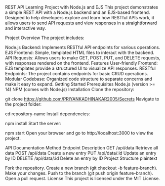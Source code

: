 REST API Learning Project with Node.js and EJS This project demonstrates a simple REST API with a Node.js backend and an EJS-based frontend. Designed to help developers explore and learn how RESTful APIs work, it allows users to send API requests and view responses in a straightforward and interactive way.

Project Overview The project includes:

Node.js Backend: Implements RESTful API endpoints for various operations. EJS Frontend: Simple, templated HTML files to interact with the backend. API Requests: Allows users to make GET, POST, PUT, and DELETE requests, with responses rendered on the frontend. Features User-friendly Frontend: EJS templates provide a structured UI to visualize API responses. RESTful Endpoints: The project contains endpoints for basic CRUD operations. Modular Codebase: Organized code structure to separate concerns and make it easy to expand. Getting Started Prerequisites Node.js (version >= 14) NPM (comes with Node.js) Installation Clone the repository:

git clone https://github.com/PRIYANKADHINAKAR2005/Secrets Navigate to the project folder:

cd repository-name Install dependencies:

npm install Start the server:

npm start Open your browser and go to http://localhost:3000 to view the project.

API Documentation Method Endpoint Description GET /api/data Retrieve all data POST /api/data Create a new entry PUT /api/data/:id Update an entry by ID DELETE /api/data/:id Delete an entry by ID Project Structure plaintext

Fork the repository. Create a new branch (git checkout -b feature-branch). Make your changes. Push to the branch (git push origin feature-branch). Open a pull request. License This project is licensed under the MIT License.

